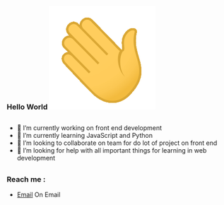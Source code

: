 ### Hello World <img src="/img/Hi.gif">
##
- 🔭 I’m currently working on front end development
- 🌱 I’m currently learning JavaScript and Python
- 👯 I’m looking to collaborate on team for do lot of project on front end
- 🤔 I’m looking for help with all important things for learning in web development
##
### Reach me : 
- <a target="_blank" href="https://www.instagram.com/darwin___333/">Email</a> On Email

